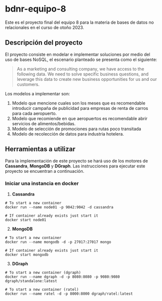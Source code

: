 # bdnr-equipo-8

Este es el proyecto final del equipo 8 para la materia de bases de datos no relacionales en el curso de otoño 2023.

## Descripción del proyecto

El proyecto consiste en modelar e implementar soluciones por medio del uso de bases NoSQL, el escenario planteado se presenta como el siguiente:

> As a marketing and consulting company, we have access to the following data. We need to solve specific business questions, and leverage this data to create new business opportunities for us and our customers.

Los modelos a implementar son:
1. Modelo que mencione cuales son los meses que es recomendable introducir campaña de publicidad para empresas de renta de carros para cada aeropuerto.
2. Modelo que recomiende en que aeropuertos es recomendable abrir servicios de alimentos/bebidas.
3. Modelo de selección de promociones para rutas poco transitada
4. Modelo de recolección de datos para industria hotelera.

## Herramientas a utilizar

Para la implementación de este proyecto se hará uso de los motores de **Cassandra**, **MongoDB** y **DGraph**. Las instrucciones para ejecutar este proyecto se encuentran a continuación.

### Iniciar una instancia en docker

  1. **Cassandra**
  ```
# To start a new container
docker run --name node01 -p 9042:9042 -d cassandra

# If container already exists just start it
docker start node01
```
  2. **MongoDB**
```
# To start a new container
docker run --name mongodb -d -p 27017:27017 mongo

# If container already exists just start it
docker start mongodb
```
  3. **DGraph**
```
# To start a new container (dgraph)
docker run --name dgraph -d -p 8080:8080 -p 9080:9080  dgraph/standalone:latest

# To start a new container (ratel)
docker run --name ratel -d -p 8000:8000 dgraph/ratel:latest
```



